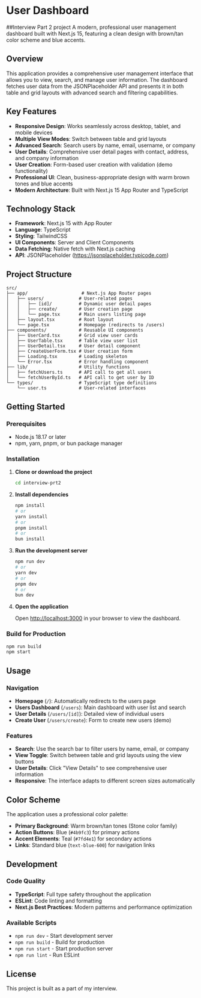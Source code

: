 # User Dashboard
##Interview Part 2 project 
A modern, professional user management dashboard built with Next.js 15, featuring a clean design with brown/tan color scheme and blue accents.

## Overview

This application provides a comprehensive user management interface that allows you to view, search, and manage user information. The dashboard fetches user data from the JSONPlaceholder API and presents it in both table and grid layouts with advanced search and filtering capabilities.

## Key Features

- **Responsive Design**: Works seamlessly across desktop, tablet, and mobile devices
- **Multiple View Modes**: Switch between table and grid layouts
- **Advanced Search**: Search users by name, email, username, or company
- **User Details**: Comprehensive user detail pages with contact, address, and company information
- **User Creation**: Form-based user creation with validation (demo functionality)
- **Professional UI**: Clean, business-appropriate design with warm brown tones and blue accents
- **Modern Architecture**: Built with Next.js 15 App Router and TypeScript

## Technology Stack

- **Framework**: Next.js 15 with App Router
- **Language**: TypeScript
- **Styling**: TailwindCSS
- **UI Components**: Server and Client Components
- **Data Fetching**: Native fetch with Next.js caching
- **API**: JSONPlaceholder (https://jsonplaceholder.typicode.com)

## Project Structure

```
src/
├── app/                    # Next.js App Router pages
│   ├── users/             # User-related pages
│   │   ├── [id]/          # Dynamic user detail pages
│   │   ├── create/        # User creation page
│   │   └── page.tsx       # Main users listing page
│   ├── layout.tsx         # Root layout
│   └── page.tsx           # Homepage (redirects to /users)
├── components/            # Reusable UI components
│   ├── UserCard.tsx       # Grid view user cards
│   ├── UserTable.tsx      # Table view user list
│   ├── UserDetail.tsx     # User detail component
│   ├── CreateUserForm.tsx # User creation form
│   ├── Loading.tsx        # Loading skeleton
│   └── Error.tsx          # Error handling component
├── lib/                   # Utility functions
│   ├── fetchUsers.ts      # API call to get all users
│   └── fetchUserById.ts   # API call to get user by ID
└── types/                 # TypeScript type definitions
    └── user.ts            # User-related interfaces
```

## Getting Started

### Prerequisites

- Node.js 18.17 or later
- npm, yarn, pnpm, or bun package manager

### Installation

1. **Clone or download the project**
   ```bash
   cd interview-prt2
   ```

2. **Install dependencies**
   ```bash
   npm install
   # or
   yarn install
   # or
   pnpm install
   # or
   bun install
   ```

3. **Run the development server**
   ```bash
   npm run dev
   # or
   yarn dev
   # or
   pnpm dev
   # or
   bun dev
   ```

4. **Open the application**
   
   Open [http://localhost:3000](http://localhost:3000) in your browser to view the dashboard.

### Build for Production

```bash
npm run build
npm start
```

## Usage

### Navigation

- **Homepage** (`/`): Automatically redirects to the users page
- **Users Dashboard** (`/users`): Main dashboard with user list and search
- **User Details** (`/users/[id]`): Detailed view of individual users
- **Create User** (`/users/create`): Form to create new users (demo)

### Features

- **Search**: Use the search bar to filter users by name, email, or company
- **View Toggle**: Switch between table and grid layouts using the view buttons
- **User Details**: Click "View Details" to see comprehensive user information
- **Responsive**: The interface adapts to different screen sizes automatically

## Color Scheme

The application uses a professional color palette:

- **Primary Background**: Warm brown/tan tones (Stone color family)
- **Action Buttons**: Blue (`#4b9fc3`) for primary actions
- **Accent Elements**: Teal (`#7fd4e1`) for secondary actions
- **Links**: Standard blue (`text-blue-600`) for navigation links

## Development

### Code Quality

- **TypeScript**: Full type safety throughout the application
- **ESLint**: Code linting and formatting
- **Next.js Best Practices**: Modern patterns and performance optimization

### Available Scripts

- `npm run dev` - Start development server
- `npm run build` - Build for production
- `npm run start` - Start production server
- `npm run lint` - Run ESLint

## License

This project is built as a part of my interview.
